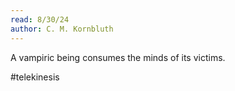 ```yaml
---
read: 8/30/24
author: C. M. Kornbluth
---
```

A vampiric being consumes the minds of its victims. 

#telekinesis 